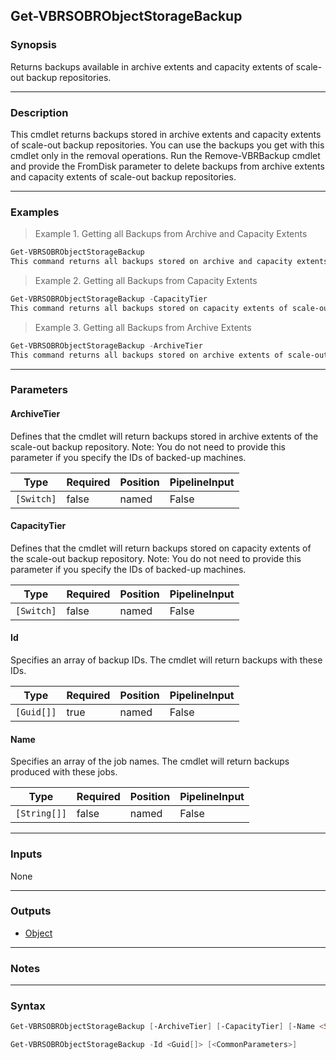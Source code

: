 Get-VBRSOBRObjectStorageBackup
------------------------------

### Synopsis
Returns backups available in archive extents and capacity extents of scale-out backup repositories.

---

### Description

This cmdlet returns backups stored in archive extents and capacity extents of scale-out backup repositories.
You can use the backups you get with this cmdlet only in the removal operations. Run the Remove-VBRBackup cmdlet and provide the FromDisk parameter to delete backups from archive extents and capacity extents of scale-out backup repositories.

---

### Examples
> Example 1. Getting all Backups from Archive and Capacity Extents

```PowerShell
Get-VBRSOBRObjectStorageBackup
This command returns all backups stored on archive and capacity extents of scale-out backup repositories.
```
> Example 2. Getting all Backups from Capacity Extents

```PowerShell
Get-VBRSOBRObjectStorageBackup -CapacityTier
This command returns all backups stored on capacity extents of scale-out backup repositories.
```
> Example 3. Getting all Backups from Archive Extents

```PowerShell
Get-VBRSOBRObjectStorageBackup -ArchiveTier
This command returns all backups stored on archive extents of scale-out backup repositories.
```

---

### Parameters
#### **ArchiveTier**
Defines that the cmdlet will return backups stored in archive extents of the scale-out backup repository.
Note: You do not need to provide this parameter if you specify the IDs of backed-up machines.

|Type      |Required|Position|PipelineInput|
|----------|--------|--------|-------------|
|`[Switch]`|false   |named   |False        |

#### **CapacityTier**
Defines that the cmdlet will return backups stored on capacity extents of the scale-out backup repository.
Note: You do not need to provide this parameter if you specify the IDs of backed-up machines.

|Type      |Required|Position|PipelineInput|
|----------|--------|--------|-------------|
|`[Switch]`|false   |named   |False        |

#### **Id**
Specifies an array of backup IDs. The cmdlet will return backups with these IDs.

|Type      |Required|Position|PipelineInput|
|----------|--------|--------|-------------|
|`[Guid[]]`|true    |named   |False        |

#### **Name**
Specifies an array of the job names. The cmdlet will return backups produced with these jobs.

|Type        |Required|Position|PipelineInput|
|------------|--------|--------|-------------|
|`[String[]]`|false   |named   |False        |

---

### Inputs
None

---

### Outputs
* [Object](https://learn.microsoft.com/en-us/dotnet/api/System.Object)

---

### Notes

---

### Syntax
```PowerShell
Get-VBRSOBRObjectStorageBackup [-ArchiveTier] [-CapacityTier] [-Name <String[]>] [<CommonParameters>]
```
```PowerShell
Get-VBRSOBRObjectStorageBackup -Id <Guid[]> [<CommonParameters>]
```
